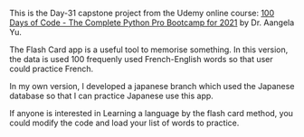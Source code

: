 This is the Day-31 capstone project from the Udemy online course: [100 Days of Code - The Complete Python Pro Bootcamp for 2021](https://www.udemy.com/course/100-days-of-code/) by Dr. Aangela Yu.

The Flash Card app is a useful tool to memorise something.
In this version, the data is used 100 frequenly used French-English words so that user could practice French.


In my own version, I developed a japanese branch which used the Japanese database so that I can practice Japanese use this app.


If anyone is interested in Learning a language by the flash card method, you could modify the code and load your list of words to practice.